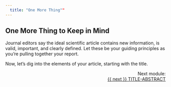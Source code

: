 ```yaml
---
  title: "One More Thing""
---
```


## One More Thing to Keep in Mind

Journal editors say the ideal scientific article contains new information, is valid, important, and clearly defined. Let these be your guiding principles as you’re pulling together your report. 

Now, let’s dig into the elements of your article, starting with the title.

<div class="pagination-section" style="text-align: right">
			<div class="title">
				Next module:
			</div>
			<a rel="next" class="next" href="{{ site.baseurl }}/modules/title-abstract/title-abstract/"> {{ next }} TITLE-ABSTRACT
			</a>
		</div>

